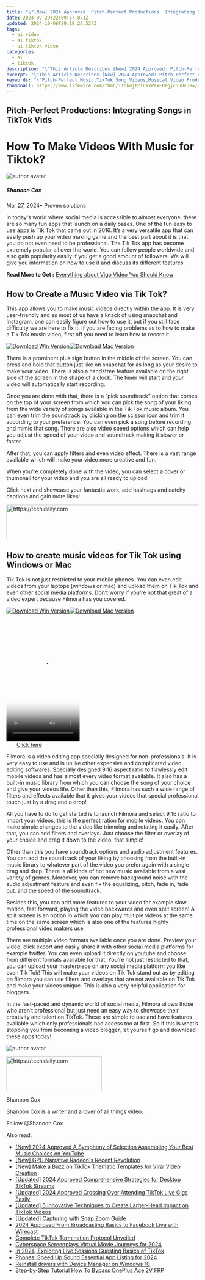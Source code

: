 ```yaml
---
title: "\"[New] 2024 Approved  Pitch-Perfect Productions  Integrating Songs in TikTok Vids\""
date: 2024-09-29T22:09:57.871Z
updated: 2024-10-06T20:18:22.527Z
tags:
  - ai video
  - ai tiktok
  - ai tiktok video
categories:
  - ai
  - tiktok
description: "\"This Article Describes [New] 2024 Approved: Pitch-Perfect Productions: Integrating Songs in TikTok Vids\""
excerpt: "\"This Article Describes [New] 2024 Approved: Pitch-Perfect Productions: Integrating Songs in TikTok Vids\""
keywords: "\"Pitch-Perfect Music,TikTok Song Videos,Musical Video Production,TikTok Audio Integration,Pop Songs for TikToks,Choreographed Music Videos,Engaging TikTok Content\""
thumbnail: https://www.lifewire.com/thmb/TIhbojtPiLWxPexEUegjc5UUv38=/400x300/filters:no_upscale():max_bytes(150000):strip_icc()/how-to-send-a-spotify-playlist-5201669-dc4feee2c4884280949cdb9c39614796.jpg
---
```


## Pitch-Perfect Productions: Integrating Songs in TikTok Vids

# How To Make Videos With Music for Tiktok?

![author avatar](https://images.wondershare.com/filmora/article-images/shannon-cox.jpg)

##### Shanoon Cox

 Mar 27, 2024• Proven solutions

 In today's world where social media is accessible to almost everyone, there are so many fun apps that launch on a daily bases. One of the fun easy to use apps is Tik Tok that came out in 2016\. It’s a very versatile app that can easily push up your video making game and the best part about it is that you do not even need to be professional. The Tik Tok app has become extremely popular all over the world. You can follow people worldwide and also gain popularity easily if you get a good amount of followers. We will give you information on how to use it and discuss its different features.

 **Read More to Get :** [Everything about Vigo Video You Should Know](https://tools.techidaily.com/wondershare/filmora/download/)

## How to Create a Music Video via Tik Tok?

 This app allows you to make music videos directly within the app. It is very user-friendly and as most of us have a knack of using snapchat and Instagram, one can easily figure out how to use it, but if you still face difficulty we are here to fix it. If you are facing problems as to how to make a Tik Tok music video, first off you need to learn how to record it.

[![Download Win Version](https://images.wondershare.com/filmora/guide/download-btn-win.jpg)](https://tools.techidaily.com/wondershare/filmora/download/)[![Download Mac Version](https://images.wondershare.com/filmora/guide/download-btn-mac.jpg)](https://tools.techidaily.com/wondershare/filmora/download/)

 There is a prominent plus sign button in the middle of the screen. You can press and hold that button just like on snapchat for as long as your desire to make your video. There is also a handsfree feature available on the right side of the screen in the shape of a clock. The timer will start and your video will automatically start recording.

 Once you are done with that, there is a “pick soundtrack” option that comes on the top of your screen from which you can pick the song of your liking from the wide variety of songs available in the Tik Tok music album. You can even trim the soundtrack by clicking on the scissor icon and trim it according to your preference. You can even pick a song before recording and mimic that song. There are also video speed options which can help you adjust the speed of your video and soundtrack making it slower or faster

 After that, you can apply filters and even video effect. There is a vast range available which will make your video more creative and fun.

 When you’re completely done with the video, you can select a cover or thumbnail for your video and you are all ready to upload.

 Click next and showcase your fantastic work, add hashtags and catchy captions and gain more likes!

<!-- affiliate ads begin -->
<a href="https://aligracehair.sjv.io/c/5597632/2135419/19272" target="_top" id="2135419">
  <img src="//a.impactradius-go.com/display-ad/19272-2135419" border="0" alt="https://techidaily.com" width="728" height="90"/>
</a>
<img height="0" width="0" src="https://aligracehair.sjv.io/i/5597632/2135419/19272" style="position:absolute;visibility:hidden;" border="0" />
<!-- affiliate ads end -->

## How to create music videos for Tik Tok using Windows or Mac

 Tik Tok is not just restricted to your mobile phones. You can even edit videos from your laptops (windows or mac) and upload them on Tik Tok and even other social media platforms. Don’t worry if you’re not that great of a video expert because Filmora has you covered.

[![Download Win Version](https://images.wondershare.com/filmora/guide/download-btn-win.jpg)](https://tools.techidaily.com/wondershare/filmora/download/)[![Download Mac Version](https://images.wondershare.com/filmora/guide/download-btn-mac.jpg)](https://tools.techidaily.com/wondershare/filmora/download/)

<!-- affiliate ads begin -->
<span id="1630055">
					<video width="192" height="320" style="cursor:pointer"
           poster="//a.impactradius-go.com/display-clicktoplayimage/1630055.png"
           onclick="if(!this.playClicked){this.play();this.setAttribute('controls',true);this.playClicked=true;}">
	   <source src="//a.impactradius-go.com/display-ad/18460-1630055">
	   <img src="//a.impactradius-go.com/display-clicktoplayimage/1630055.png" style="border: none; height: 100%; width: 100%; object-fit: contain">
	</video>
	<div style="width:120px;text-align:center"><a href="javascript:window.open(decodeURIComponent('https%3A%2F%2Fcaperobbin.sjv.io%2Fc%2F5597632%2F1630055%2F18460'), '_blank');void(0);">Click here</a></div>
</span>
<img height="0" width="0" src="https://imp.pxf.io/i/5597632/1630055/18460" style="position:absolute;visibility:hidden;" border="0" />
<!-- affiliate ads end -->

 Filmora is a video editing app specially designed for non-professionals. It is very easy to use and is unlike other expensive and complicated video editing softwares. Specially designed 9:16 aspect ratio to flawlessly edit mobile videos and has almost every video format available. It also has a built-in music library from which you can choose the song of your choice and give your videos life. Other than this, Filmora has such a wide range of filters and effects available that it gives your videos that special professional touch just by a drag and a drop!

 All you have to do to get started is to launch Filmora and select 9:16 ratio to import your videos, this is the perfect ration for mobile videos. You can make simple changes to the video like trimming and rotating it easily. After that, you can add filters and overlays. Just choose the filter or overlay of your choice and drag it down to the video, that simple!

 Other than this you have soundtrack options and audio adjustment features. You can add the soundtrack of your liking by choosing from the built-in music library to whatever part of the video you prefer again with a single drag and drop. There is all kinds of hot new music available from a vast variety of genres. Moreover, you can remove background noise with the audio adjustment feature and even fix the equalizing, pitch, fade in, fade out, and the speed of the soundtrack.

 Besides this, you can add more features to your video for example slow motion, fast forward, playing the video backwards and even split screen! A split screen is an option in which you can play multiple videos at the same time on the same screen which is also one of the features highly professional video makers use.

 There are multiple video formats available once you are done. Preview your video, click export and easily share it with other social media platforms for example twitter. You can even upload it directly on youtube and choose from different formats available for that. You’re not just restricted to that, you can upload your masterpiece on any social media platform you like even Tik Tok! This will make your videos on Tik Tok stand out as by editing on filmora you can use filters and overlays that are not available on Tik Tok and make your videos unique. This is also a very helpful application for bloggers.

 In the fast-paced and dynamic world of social media, Filmora allows those who aren’t professional but just need an easy way to showcase their creativity and talent on TikTok. These are simple to use and have features available which only professionals had access too at first. So if this is what’s stopping you from becoming a video blogger, let yourself go and download these apps today!

![author avatar](https://images.wondershare.com/filmora/article-images/shannon-cox.jpg)

<!-- affiliate ads begin -->
<a href="https://bluettius.sjv.io/c/5597632/2139120/17108" target="_top" id="2139120">
  <img src="//a.impactradius-go.com/display-ad/17108-2139120" border="0" alt="https://techidaily.com" width="250" height="90"/>
</a>
<img height="0" width="0" src="https://bluettius.sjv.io/i/5597632/2139120/17108" style="position:absolute;visibility:hidden;" border="0" />
<!-- affiliate ads end -->

Shanoon Cox

Shanoon Cox is a writer and a lover of all things video.

Follow @Shanoon Cox

<ins class="adsbygoogle"
      style="display:block"
      data-ad-client="ca-pub-7571918770474297"
      data-ad-slot="8358498916"
      data-ad-format="auto"
      data-full-width-responsive="true"></ins>

<span class="atpl-alsoreadstyle">Also read:</span>
<div><ul>
<li><a href="https://youtube-zero.techidaily.com/024-approved-a-symphony-of-selection-assembling-your-best-music-choices-on-youtube/"><u>[New] 2024 Approved A Symphony of Selection Assembling Your Best Music Choices on YouTube</u></a></li>
<li><a href="https://screen-recording.techidaily.com/new-gpu-narrative-radeons-recent-revolution/"><u>[New] GPU Narrative Radeon's Recent Revolution</u></a></li>
<li><a href="https://tiktok-clips.techidaily.com/new-make-a-buzz-on-tiktok-thematic-templates-for-viral-video-creation/"><u>[New] Make a Buzz on TikTok Thematic Templates for Viral Video Creation</u></a></li>
<li><a href="https://tiktok-clips.techidaily.com/updated-2024-approved-comprehensive-strategies-for-desktop-tiktok-streams/"><u>[Updated] 2024 Approved Comprehensive Strategies for Desktop TikTok Streams</u></a></li>
<li><a href="https://tiktok-clips.techidaily.com/updated-2024-approved-crossing-over-attending-tiktok-live-gigs-easily/"><u>[Updated] 2024 Approved Crossing Over Attending TikTok Live Gigs Easily</u></a></li>
<li><a href="https://tiktok-clips.techidaily.com/updated-5-innovative-techniques-to-create-larger-head-impact-on-tiktok-videos/"><u>[Updated] 5 Innovative Techniques to Create Larger-Head Impact on TikTok Videos</u></a></li>
<li><a href="https://screen-mirroring-recording.techidaily.com/updated-capturing-with-snap-zoom-guide/"><u>[Updated] Capturing with Snap Zoom Guide</u></a></li>
<li><a href="https://facebook-clips.techidaily.com/2024-approved-from-broadcasting-basics-to-facebook-live-with-wirecast/"><u>2024 Approved From Broadcasting Basics to Facebook Live with Wirecast</u></a></li>
<li><a href="https://tiktok-clips.techidaily.com/complete-tiktok-termination-protocol-unveiled/"><u>Complete TikTok Termination Protocol Unveiled</u></a></li>
<li><a href="https://fox-info.techidaily.com/cyberspace-screenplays-virtual-movie-journeys-for-2024/"><u>Cyberspace Screenplays Virtual Movie Journeys for 2024</u></a></li>
<li><a href="https://tiktok-clips.techidaily.com/in-2024-exploring-live-sessions-guesting-basics-of-tiktok/"><u>In 2024, Exploring Live Sessions Guesting Basics of TikTok</u></a></li>
<li><a href="https://extra-approaches.techidaily.com/phones-speed-up-sound-essential-app-listing-for-2024/"><u>Phones’ Speed Up Sound Essential App Listing for 2024</u></a></li>
<li><a href="https://review-topics.techidaily.com/reinstall-drivers-with-device-manager-on-windows-10-by-drivereasy-guide/"><u>Reinstall drivers with Device Manager on Windows 10</u></a></li>
<li><a href="https://android-frp.techidaily.com/step-by-step-tutorial-how-to-bypass-oneplus-ace-2v-frp-by-drfone-android/"><u>Step-by-Step Tutorial How To Bypass OnePlus Ace 2V FRP</u></a></li>
</ul></div>

